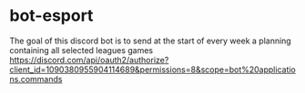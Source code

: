 # bot-esport
The goal of this discord bot is to send at the start of every week a planning containing all selected leagues games
https://discord.com/api/oauth2/authorize?client_id=1090380955904114689&permissions=8&scope=bot%20applications.commands
